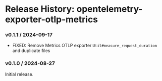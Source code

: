 # Release History: opentelemetry-exporter-otlp-metrics

### v0.1.1 / 2024-09-17

* FIXED: Remove Metrics OTLP exporter `Util#measure_request_duration` and duplicate files

### v0.1.0 / 2024-08-27

Initial release.
